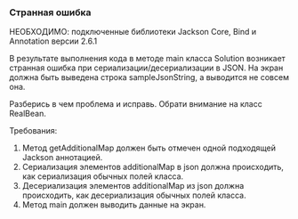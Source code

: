 
### Странная ошибка

НЕОБХОДИМО: подключенные библиотеки Jackson Core, Bind и Annotation версии 2.6.1

В результате выполнения кода в методе main класса Solution возникает странная ошибка
при сериализации/десериализации в JSON. На экран должна быть выведена строка sampleJsonString,
а выводится не совсем она.

Разберись в чем проблема и исправь. Обрати внимание на класс RealBean.


Требования:
1.	Метод getAdditionalMap должен быть отмечен одной подходящей Jackson аннотацией.
2.	Сериализация элементов additionalMap в json должна происходить, как сериализация обычных полей класса.
3.	Десериализация элементов additionalMap из json должна происходить, как десериализация обычных полей класса.
4.	Метод main должен выводить данные на экран.


